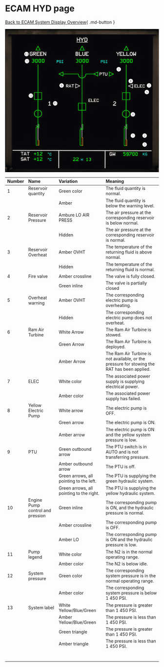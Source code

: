 ﻿# ECAM HYD page

[Back to ECAM System Display Overview](index.md){ .md-button }

![ECAM HYD page](../../../assets/a32nx-briefing/ecam/hyd.png "ECAM HYD page")

| Number | Name                             | Variation                                | Meaning                                                                                     |
|:-------|:---------------------------------|:-----------------------------------------|:--------------------------------------------------------------------------------------------|
| 1      | Reservoir quantity               | Green color                              | The fluid quantity is normal.                                                               |
|        |                                  | Amber                                    | The fluid quantity is below the warning level.                                              |
| 2      | Reservoir Pressure               | Ambure LO AIR PRESS                      | The air pressure at the corresponding reservoir is below normal.                            |
|        |                                  | Hidden                                   | The air pressure at the corresponding reservoir is normal.                                  |
| 3      | Reservoir Overheat               | Amber OVHT                               | The temperature of the returning fluid is above normal.                                     |
|        |                                  | Hidden                                   | The temperature of the returning fluid is normal.                                           |
| 4      | Fire valve                       | Amber crossline                          | The valve is fully closed.                                                                  |
|        |                                  | Green inline                             | The valve is partially closed                                                               |
| 5      | Overheat warning                 | Amber OVHT                               | The corresponding electric pump is overheating.                                             |
|        |                                  | Hidden                                   | The corresponding electric pump does not overheat.                                          |
| 6      | Ram Air Turbine                  | White Arrow                              | The Ram Air Turbine is stowed.                                                              |
|        |                                  | Green Arrow                              | The Ram Air Turbine is deployed.                                                            |
|        |                                  | Amber Arrow                              | The Ram Air Turbine is not available, or the pressure for stowing the RAT has been applied. |
| 7      | ELEC                             | White color                              | The associated power supply is supplying electrical power.                                  |
|        |                                  | Amber color                              | The associated power supply has failed.                                                     |
| 8      | Yellow Electric Pump             | White arrow                              | The electric pump is OFF.                                                                   |
|        |                                  | Green arrow                              | The electric pump is ON.                                                                    |
|        |                                  | Amber arrow                              | The electric pump is ON and the yellow system pressure is low.                              |
| 9      | PTU                              | Green outbound arrow                     | The PTU switch is in AUTO and is not transferring pressure.                                 |
|        |                                  | Amber outbound arrow                     | The PTU is off.                                                                             |
|        |                                  | Green arrows, all pointing to the left.  | The PTU is supplying the green hydraulic system.                                            |
|        |                                  | Green arrows, all pointing to the right. | The PTU is supplying the yellow hydraulic system.                                           |
| 10     | Engine Pump control and pression | Green inline                             | The corresponding pump is ON, and the hydraulic pressure is normal.                         |
|        |                                  | Amber crossline                          | The corresponding pump is OFF.                                                              |
|        |                                  | Amber LO                                 | The corresponding pump is ON and the hydraulic pressure is low.                             |
| 11     | Pump legend                      | White color                              | The N2 is in the normal operating range.                                                    |
|        |                                  | Amber color                              | The N2 is below idle.                                                                       |
| 12     | System pressure                  | Green color                              | The corresponding system pressure is in the normal operating range.                         |
|        |                                  | Amber color                              | The corresponding system pressure is below 1 450 PSI.                                       |
| 13     | System label                     | White Yellow/Blue/Green                  | The pressure is greater than 1 450 PSI.                                                     |
|        |                                  | Amber Yellow/Blue/Green                  | The pressure is less than 1 450 PSI.                                                        |
|        |                                  | Green triangle                           | The pressure is greater than 1 450 PSI.                                                     |
|        |                                  | Amber triangle                           | The pressure is less than 1 450 PSI.                                                        |
|        |                                  |                                          |                                                                                             |
|        |                                  |                                          |                                                                                             |
|        |                                  |                                          |                                                                                             |
|        |                                  |                                          |                                                                                             |
|        |                                  |                                          |                                                                                             |
|        |                                  |                                          |                                                                                             |
|        |                                  |                                          |                                                                                             |

